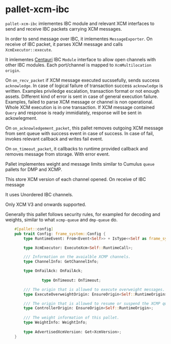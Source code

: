 # pallet-xcm-ibc

`pallet-xcm-ibc` imlementes IBC module and relevant XCM interfaces to send and receive IBC packets carrying XCM messages.

In order to send message over IBC, it imlementes `MessageExporter`.
On receive of IBC packet, it parses XCM message and calls `XcmExecutor::execute`.

It imlementes [Centauri](https://github.com/ComposableFi/centauri/) IBC `Module` interface to allow open channels with other IBC modules. 
Each port/channel is mapped to `XcmMultilocation` `origin`.

On `on_recv_packet` if XCM message executed sucssefully, sends success `acknowledge`. 
In case of logical failure of transaction success `acknowledge` is written. Examples priviledge escalation, transaction format or not enough assets.
Different kind of error is sent in case of general execution failure. Examples, failed to parse XCM message or channel is non operational.
Whole XCM execution is in one transaction.
If XCM message contained `Query` and response is ready immidiately, response will be sent in ackowlegment.

On `on_acknowledgement_packet`, this pallet removes outgoing XCM message from sent queue with success event in case of success.
In case of fail, invokes relevant callback and writes fail event.

On `on_timeout_packet`, it callbacks to runtime provided callback and removes message from storage. With error event.

Pallet implementes weight and message limits similar to Cumulus `queue` pallets for DMP and XCMP.

This store XCM version of each channel opened. On receive of IBC message

It uses Unordered IBC channels.

Only XCM V3 and onwards supported.

Generally this pallet follows security rules, for exampled for decoding and weights, similar to what `xcmp-queue` and `dmp-queue` do.

```rust
	#[pallet::config]
	pub trait Config: frame_system::Config {
		type RuntimeEvent: From<Event<Self>> + IsType<<Self as frame_system::Config>::RuntimeEvent>;

		type XcmExecutor: ExecuteXcm<Self::RuntimeCall>;

		/// Information on the avaialble XCMP channels.
		type ChannelInfo: GetChannelInfo;

		type OnFailAck: OnFailAck;
    
                type OnTimeout: OnTimeout;

		/// The origin that is allowed to execute overweight messages.
		type ExecuteOverweightOrigin: EnsureOrigin<Self::RuntimeOrigin>;

		/// The origin that is allowed to resume or suspend the XCMP queue.
		type ControllerOrigin: EnsureOrigin<Self::RuntimeOrigin>;
    
		/// The weight information of this pallet.
		type WeightInfo: WeightInfo;
		
		type AdvertisedXcmVersion: Get<XcmVersion>;
	}
``` 

